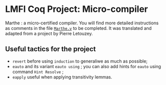 LMFI Coq Project: Micro-compiler
=================================

Marthe : a micro-certified compiler. 
You will find more detailed instructions as comments in the file [`Marthe.v`](Marthe.v) to be completed. It was translated and adapted from a project by Pierre Letouzey.

Useful tactics for the project
------------------------------

- `revert` before using  `induction` to generaliwe as much as possible;
- `eauto` and its variant `eauto using` ; you can also add hints for `eauto` using command `Hint Resolve` ;
- `eapply` useful when applying transitivity lemmas.
